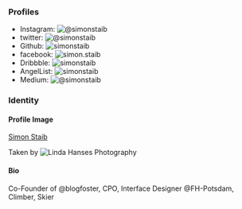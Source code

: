 ### Profiles

* Instagram: ![@simonstaib](https://www.instagram.com/simonstaib/)
* twitter: ![@simonstaib](https://twitter.com/simonstaib)
* Github: ![simonstaib](https://github.com/simonstaib)
* facebook: ![simon.staib](https://www.facebook.com/simon.staib)
* Dribbble: ![simonstaib](https://dribbble.com/simonstaib)
* AngelList: ![simonstaib](https://angel.co/simon-staib)
* Medium: ![@simonstaib](https://medium.com/@simonstaib)


### Identity 

#### Profile Image

[Simon Staib](2107_03_simon_staib.jpg)

Taken by ![Linda Hanses Photography](https://www.facebook.com/pg/lindahansesphotography/)

#### Bio

Co-Founder of @blogfoster, CPO, Interface Designer @FH-Potsdam, Climber, Skier